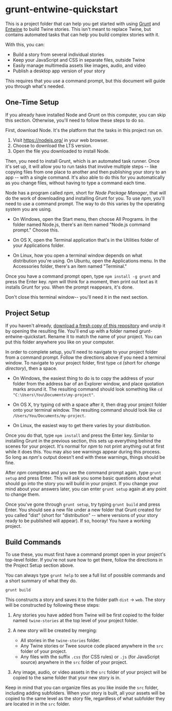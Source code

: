 grunt-entwine-quickstart
========================

This is a project folder that can help you get started with using
[Grunt](grunt) and [Entwine](entwine) to build Twine stories. This isn't meant
to replace Twine, but contains automated tasks that can help you build complex
stories with it.

With this, you can:

  * Build a story from several individual stories
  * Keep your JavaScript and CSS in separate files, outside Twine
  * Easily manage multimedia assets like images, audio, and video
  * Publish a desktop app version of your story

This requires that you use a command prompt, but this document will guide you
through what's needed.

[grunt]: http://gruntjs.com
[entwine]: https://bitbucket.org/klembot/twine-utils


One-Time Setup
--------------

If you already have installed Node and Grunt on this computer, you can skip
this section. Otherwise, you'll need to follow these steps to do so.

First, download Node. It's the platform that the tasks in this project run on.

  1. Visit https://nodejs.org/ in your web browser.
  2. Choose to download the LTS version.
  3. Open the file you downloaded to install Node.

Then, you need to install Grunt, which is an automated task runner. Once it's set
up, it will allow you to run tasks that involve multiple steps -- like copying files
from one place to another and then publishing your story to an app -- with a single
command. It's also able to do this for you automatically as you change files, without
having to type a command each time.

Node has a program called _npm_, short for _Node Package Manager_, that will do the
work of downloading and installing Grunt for you. To use _npm_, you'll need to use
a command prompt. The way to do this varies by the operating system you are using.

  * On Windows, open the Start menu, then choose All Programs. In the folder
	named Node.js, there's an item named "Node.js command prompt." Choose this.

  * On OS X, open the Terminal application that's in the Utilities folder of
    your Applications folder.

  * On Linux, how you open a terminal window depends on what distribution
	you're using. On Ubuntu, open the Applications menu. In the Accessories
	folder, there's an item named "Terminal."

Once you have a command prompt open, type ``npm install -g grunt`` and press
the Enter key. _npm_ will think for a moment, then print out text as it
installs Grunt for you. When the prompt reappears, it's done.

Don't close this terminal window-- you'll need it in the next section.


Project Setup
-------------

If you haven't already, [download a fresh copy of this repository](download)
and unzip it by opening the resulting file. You'll end up with a folder named
grunt-entwine-quickstart. Rename it to match the name of your project. You can
put this folder anywhere you like on your computer.

[download]: https://bitbucket.org/klembot/grunt-entwine-quickstart/get/tip.zip

In order to complete setup, you'll need to navigate to your project folder from
a command prompt. Follow the directions above if you need a terminal window. To
navigate to your project folder, first type `cd` (short for _change
directory_), then a space.

  * On Windows, the easiest thing to do is to copy the address of your folder
    from the address bar of an Explorer window, and place quotation marks
    around it. The resulting command should look something like `cd
    "C:\Users\You\Documents\my-project"`.

  * On OS X, try typing cd with a space after it, then drag your project folder
    onto your terminal window. The resulting command should look like `cd
    /Users/You/Documents/my-project`.

  * On Linux, the easiest way to get there varies by your distribution.

Once you do that, type `npm install` and press the Enter key. Similar to
installing Grunt in the previous section, this sets up everything behind the
scenes for your project. It's normal for _npm_ to not print anything out at
first while it does this. You may also see warnings appear during this process.
So long as _npm_'s output doesn't end with these warnings, things should be
fine.

After _npm_ completes and you see the command prompt again, type `grunt setup`
and press Enter. This will ask you some basic questions about what should go
into the story you will build in your project. If you change your mind about
your answers later, you can enter `grunt setup` again at any point to change
them.

Once you've gone through `grunt setup`, try typing `grunt build` and press
Enter. You should see a new file under a new folder that Grunt created for you
called "dist" (short for "distribution" -- where versions of your story ready
to be published will appear). If so, hooray! You have a working project.


Build Commands
--------------

To use these, you must first have a command prompt open in your project's
top-level folder. If you're not sure how to get there, follow the directions
in the Project Setup section above.

You can always type `grunt help` to see a full list of possible commands
and a short summary of what they do.

`grunt build`

This constructs a story and saves it to the folder path `dist` -> `web`.
The story will be constructed by following these steps:

  1. Any stories you have added from Twine will be first copied to the
     folder named `twine-stories` at the top level of your project folder.

  2. A new story will be created by merging:
     - All stories in the `twine-stories` folder.
     - Any Twine stories or Twee source code placed anywhere in the `src`
       folder of your project.
     - Any files with the suffix `.css` (for CSS rules) or `.js`
       (for JavaScript source) anywhere in the `src` folder of your project.
  
  3. Any image, audio, or video assets in the `src` folder of your project
     will be copied to the same folder that your new story is in.
     
Keep in mind that you can organize files as you like inside the `src` folder,
including adding subfolders. When your story is built, all your assets will
be copied to the same level as the story file, regardless of what subfolder
they are located in in the `src` folder.
    